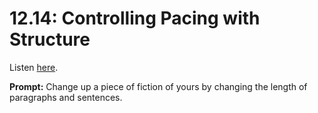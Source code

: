 # 12.14: Controlling Pacing with Structure 

Listen [here](http://www.writingexcuses.com/2017/04/03/12-14-controlling-pacing-with-structure/). 

**Prompt:** Change up a piece of fiction of yours by changing the length of paragraphs and sentences.

